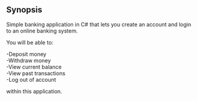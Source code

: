 ## Synopsis

Simple banking application in C# that lets you create an account and login to an online banking system.  

You will be able to:  

-Deposit money  
-Withdraw money  
-View current balance  
-View past transactions  
-Log out of account  
  
within this application. 
